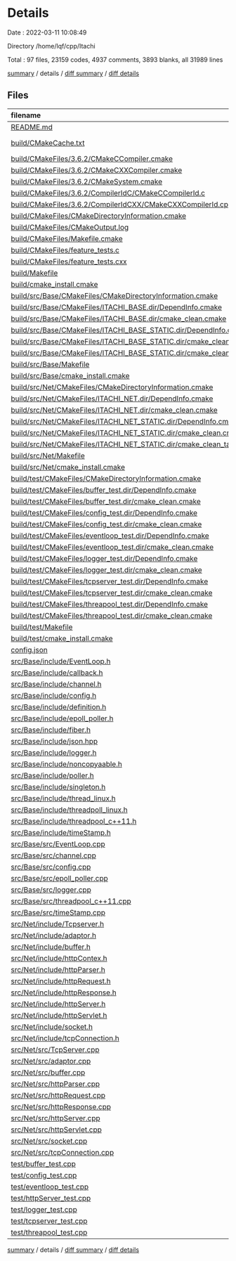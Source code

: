 # Details

Date : 2022-03-11 10:08:49

Directory /home/lqf/cpp/Itachi

Total : 97 files,  23159 codes, 4937 comments, 3893 blanks, all 31989 lines

[summary](results.md) / details / [diff summary](diff.md) / [diff details](diff-details.md)

## Files
| filename | language | code | comment | blank | total |
| :--- | :--- | ---: | ---: | ---: | ---: |
| [README.md](/README.md) | Markdown | 9 | 8 | 1 | 18 |
| [build/CMakeCache.txt](/build/CMakeCache.txt) | CMake Cache | 257 | 0 | 60 | 317 |
| [build/CMakeFiles/3.6.2/CMakeCCompiler.cmake](/build/CMakeFiles/3.6.2/CMakeCCompiler.cmake) | CMake | 54 | 0 | 14 | 68 |
| [build/CMakeFiles/3.6.2/CMakeCXXCompiler.cmake](/build/CMakeFiles/3.6.2/CMakeCXXCompiler.cmake) | CMake | 55 | 0 | 14 | 69 |
| [build/CMakeFiles/3.6.2/CMakeSystem.cmake](/build/CMakeFiles/3.6.2/CMakeSystem.cmake) | CMake | 10 | 0 | 6 | 16 |
| [build/CMakeFiles/3.6.2/CompilerIdC/CMakeCCompilerId.c](/build/CMakeFiles/3.6.2/CompilerIdC/CMakeCCompilerId.c) | C | 417 | 50 | 95 | 562 |
| [build/CMakeFiles/3.6.2/CompilerIdCXX/CMakeCXXCompilerId.cpp](/build/CMakeFiles/3.6.2/CompilerIdCXX/CMakeCXXCompilerId.cpp) | C++ | 390 | 52 | 92 | 534 |
| [build/CMakeFiles/CMakeDirectoryInformation.cmake](/build/CMakeFiles/CMakeDirectoryInformation.cmake) | CMake | 12 | 0 | 5 | 17 |
| [build/CMakeFiles/CMakeOutput.log](/build/CMakeFiles/CMakeOutput.log) | Log | 464 | 0 | 57 | 521 |
| [build/CMakeFiles/Makefile.cmake](/build/CMakeFiles/Makefile.cmake) | CMake | 55 | 0 | 6 | 61 |
| [build/CMakeFiles/feature_tests.c](/build/CMakeFiles/feature_tests.c) | C | 31 | 0 | 4 | 35 |
| [build/CMakeFiles/feature_tests.cxx](/build/CMakeFiles/feature_tests.cxx) | C++ | 402 | 0 | 4 | 406 |
| [build/Makefile](/build/Makefile) | Makefile | 127 | 76 | 72 | 275 |
| [build/cmake_install.cmake](/build/cmake_install.cmake) | CMake | 44 | 0 | 9 | 53 |
| [build/src/Base/CMakeFiles/CMakeDirectoryInformation.cmake](/build/src/Base/CMakeFiles/CMakeDirectoryInformation.cmake) | CMake | 12 | 0 | 5 | 17 |
| [build/src/Base/CMakeFiles/ITACHI_BASE.dir/DependInfo.cmake](/build/src/Base/CMakeFiles/ITACHI_BASE.dir/DependInfo.cmake) | CMake | 25 | 0 | 4 | 29 |
| [build/src/Base/CMakeFiles/ITACHI_BASE.dir/cmake_clean.cmake](/build/src/Base/CMakeFiles/ITACHI_BASE.dir/cmake_clean.cmake) | CMake | 15 | 0 | 2 | 17 |
| [build/src/Base/CMakeFiles/ITACHI_BASE_STATIC.dir/DependInfo.cmake](/build/src/Base/CMakeFiles/ITACHI_BASE_STATIC.dir/DependInfo.cmake) | CMake | 25 | 0 | 4 | 29 |
| [build/src/Base/CMakeFiles/ITACHI_BASE_STATIC.dir/cmake_clean.cmake](/build/src/Base/CMakeFiles/ITACHI_BASE_STATIC.dir/cmake_clean.cmake) | CMake | 15 | 0 | 2 | 17 |
| [build/src/Base/CMakeFiles/ITACHI_BASE_STATIC.dir/cmake_clean_target.cmake](/build/src/Base/CMakeFiles/ITACHI_BASE_STATIC.dir/cmake_clean_target.cmake) | CMake | 3 | 0 | 1 | 4 |
| [build/src/Base/Makefile](/build/src/Base/Makefile) | Makefile | 222 | 63 | 113 | 398 |
| [build/src/Base/cmake_install.cmake](/build/src/Base/cmake_install.cmake) | CMake | 29 | 0 | 6 | 35 |
| [build/src/Net/CMakeFiles/CMakeDirectoryInformation.cmake](/build/src/Net/CMakeFiles/CMakeDirectoryInformation.cmake) | CMake | 12 | 0 | 5 | 17 |
| [build/src/Net/CMakeFiles/ITACHI_NET.dir/DependInfo.cmake](/build/src/Net/CMakeFiles/ITACHI_NET.dir/DependInfo.cmake) | CMake | 30 | 0 | 4 | 34 |
| [build/src/Net/CMakeFiles/ITACHI_NET.dir/cmake_clean.cmake](/build/src/Net/CMakeFiles/ITACHI_NET.dir/cmake_clean.cmake) | CMake | 18 | 0 | 2 | 20 |
| [build/src/Net/CMakeFiles/ITACHI_NET_STATIC.dir/DependInfo.cmake](/build/src/Net/CMakeFiles/ITACHI_NET_STATIC.dir/DependInfo.cmake) | CMake | 30 | 0 | 4 | 34 |
| [build/src/Net/CMakeFiles/ITACHI_NET_STATIC.dir/cmake_clean.cmake](/build/src/Net/CMakeFiles/ITACHI_NET_STATIC.dir/cmake_clean.cmake) | CMake | 18 | 0 | 2 | 20 |
| [build/src/Net/CMakeFiles/ITACHI_NET_STATIC.dir/cmake_clean_target.cmake](/build/src/Net/CMakeFiles/ITACHI_NET_STATIC.dir/cmake_clean_target.cmake) | CMake | 3 | 0 | 1 | 4 |
| [build/src/Net/Makefile](/build/src/Net/Makefile) | Makefile | 285 | 72 | 140 | 497 |
| [build/src/Net/cmake_install.cmake](/build/src/Net/cmake_install.cmake) | CMake | 29 | 0 | 6 | 35 |
| [build/test/CMakeFiles/CMakeDirectoryInformation.cmake](/build/test/CMakeFiles/CMakeDirectoryInformation.cmake) | CMake | 12 | 0 | 5 | 17 |
| [build/test/CMakeFiles/buffer_test.dir/DependInfo.cmake](/build/test/CMakeFiles/buffer_test.dir/DependInfo.cmake) | CMake | 27 | 0 | 4 | 31 |
| [build/test/CMakeFiles/buffer_test.dir/cmake_clean.cmake](/build/test/CMakeFiles/buffer_test.dir/cmake_clean.cmake) | CMake | 9 | 0 | 2 | 11 |
| [build/test/CMakeFiles/config_test.dir/DependInfo.cmake](/build/test/CMakeFiles/config_test.dir/DependInfo.cmake) | CMake | 27 | 0 | 4 | 31 |
| [build/test/CMakeFiles/config_test.dir/cmake_clean.cmake](/build/test/CMakeFiles/config_test.dir/cmake_clean.cmake) | CMake | 9 | 0 | 2 | 11 |
| [build/test/CMakeFiles/eventloop_test.dir/DependInfo.cmake](/build/test/CMakeFiles/eventloop_test.dir/DependInfo.cmake) | CMake | 27 | 0 | 4 | 31 |
| [build/test/CMakeFiles/eventloop_test.dir/cmake_clean.cmake](/build/test/CMakeFiles/eventloop_test.dir/cmake_clean.cmake) | CMake | 9 | 0 | 2 | 11 |
| [build/test/CMakeFiles/logger_test.dir/DependInfo.cmake](/build/test/CMakeFiles/logger_test.dir/DependInfo.cmake) | CMake | 27 | 0 | 4 | 31 |
| [build/test/CMakeFiles/logger_test.dir/cmake_clean.cmake](/build/test/CMakeFiles/logger_test.dir/cmake_clean.cmake) | CMake | 9 | 0 | 2 | 11 |
| [build/test/CMakeFiles/tcpserver_test.dir/DependInfo.cmake](/build/test/CMakeFiles/tcpserver_test.dir/DependInfo.cmake) | CMake | 27 | 0 | 4 | 31 |
| [build/test/CMakeFiles/tcpserver_test.dir/cmake_clean.cmake](/build/test/CMakeFiles/tcpserver_test.dir/cmake_clean.cmake) | CMake | 9 | 0 | 2 | 11 |
| [build/test/CMakeFiles/threapool_test.dir/DependInfo.cmake](/build/test/CMakeFiles/threapool_test.dir/DependInfo.cmake) | CMake | 27 | 0 | 4 | 31 |
| [build/test/CMakeFiles/threapool_test.dir/cmake_clean.cmake](/build/test/CMakeFiles/threapool_test.dir/cmake_clean.cmake) | CMake | 9 | 0 | 2 | 11 |
| [build/test/Makefile](/build/test/Makefile) | Makefile | 219 | 72 | 120 | 411 |
| [build/test/cmake_install.cmake](/build/test/cmake_install.cmake) | CMake | 29 | 0 | 6 | 35 |
| [config.json](/config.json) | JSON | 24 | 0 | 1 | 25 |
| [src/Base/include/EventLoop.h](/src/Base/include/EventLoop.h) | C++ | 44 | 9 | 3 | 56 |
| [src/Base/include/callback.h](/src/Base/include/callback.h) | C++ | 21 | 18 | 7 | 46 |
| [src/Base/include/channel.h](/src/Base/include/channel.h) | C++ | 79 | 8 | 4 | 91 |
| [src/Base/include/config.h](/src/Base/include/config.h) | C++ | 245 | 29 | 27 | 301 |
| [src/Base/include/definition.h](/src/Base/include/definition.h) | C++ | 21 | 13 | 14 | 48 |
| [src/Base/include/epoll_poller.h](/src/Base/include/epoll_poller.h) | C++ | 22 | 8 | 6 | 36 |
| [src/Base/include/fiber.h](/src/Base/include/fiber.h) | C++ | 0 | 8 | 1 | 9 |
| [src/Base/include/json.hpp](/src/Base/include/json.hpp) | C++ | 15,660 | 3,846 | 2,604 | 22,110 |
| [src/Base/include/logger.h](/src/Base/include/logger.h) | C++ | 384 | 28 | 48 | 460 |
| [src/Base/include/noncopyaable.h](/src/Base/include/noncopyaable.h) | C++ | 15 | 8 | 2 | 25 |
| [src/Base/include/poller.h](/src/Base/include/poller.h) | C++ | 32 | 8 | 2 | 42 |
| [src/Base/include/singleton.h](/src/Base/include/singleton.h) | C++ | 21 | 8 | 2 | 31 |
| [src/Base/include/thread_linux.h](/src/Base/include/thread_linux.h) | C++ | 0 | 8 | 1 | 9 |
| [src/Base/include/threadpoll_linux.h](/src/Base/include/threadpoll_linux.h) | C++ | 0 | 8 | 1 | 9 |
| [src/Base/include/threadpool_c++11.h](/src/Base/include/threadpool_c++11.h) | C++ | 197 | 15 | 20 | 232 |
| [src/Base/include/timeStamp.h](/src/Base/include/timeStamp.h) | C++ | 45 | 8 | 4 | 57 |
| [src/Base/src/EventLoop.cpp](/src/Base/src/EventLoop.cpp) | C++ | 137 | 16 | 6 | 159 |
| [src/Base/src/channel.cpp](/src/Base/src/channel.cpp) | C++ | 113 | 30 | 7 | 150 |
| [src/Base/src/config.cpp](/src/Base/src/config.cpp) | C++ | 68 | 16 | 9 | 93 |
| [src/Base/src/epoll_poller.cpp](/src/Base/src/epoll_poller.cpp) | C++ | 109 | 17 | 2 | 128 |
| [src/Base/src/logger.cpp](/src/Base/src/logger.cpp) | C++ | 231 | 97 | 30 | 358 |
| [src/Base/src/threadpool_c++11.cpp](/src/Base/src/threadpool_c++11.cpp) | C++ | 166 | 10 | 10 | 186 |
| [src/Base/src/timeStamp.cpp](/src/Base/src/timeStamp.cpp) | C++ | 10 | 8 | 1 | 19 |
| [src/Net/include/Tcpserver.h](/src/Net/include/Tcpserver.h) | C++ | 50 | 8 | 1 | 59 |
| [src/Net/include/adaptor.h](/src/Net/include/adaptor.h) | C++ | 36 | 8 | 2 | 46 |
| [src/Net/include/buffer.h](/src/Net/include/buffer.h) | C++ | 208 | 12 | 29 | 249 |
| [src/Net/include/httpContex.h](/src/Net/include/httpContex.h) | C++ | 0 | 8 | 1 | 9 |
| [src/Net/include/httpParser.h](/src/Net/include/httpParser.h) | C++ | 37 | 8 | 0 | 45 |
| [src/Net/include/httpRequest.h](/src/Net/include/httpRequest.h) | C++ | 135 | 32 | 8 | 175 |
| [src/Net/include/httpResponse.h](/src/Net/include/httpResponse.h) | C++ | 109 | 9 | 10 | 128 |
| [src/Net/include/httpServer.h](/src/Net/include/httpServer.h) | C++ | 48 | 10 | 5 | 63 |
| [src/Net/include/httpServlet.h](/src/Net/include/httpServlet.h) | C++ | 68 | 9 | 10 | 87 |
| [src/Net/include/socket.h](/src/Net/include/socket.h) | C++ | 61 | 8 | 6 | 75 |
| [src/Net/include/tcpConnection.h](/src/Net/include/tcpConnection.h) | C++ | 76 | 11 | 5 | 92 |
| [src/Net/src/TcpServer.cpp](/src/Net/src/TcpServer.cpp) | C++ | 79 | 9 | 1 | 89 |
| [src/Net/src/adaptor.cpp](/src/Net/src/adaptor.cpp) | C++ | 76 | 9 | 1 | 86 |
| [src/Net/src/buffer.cpp](/src/Net/src/buffer.cpp) | C++ | 27 | 8 | 0 | 35 |
| [src/Net/src/httpParser.cpp](/src/Net/src/httpParser.cpp) | C++ | 147 | 14 | 7 | 168 |
| [src/Net/src/httpRequest.cpp](/src/Net/src/httpRequest.cpp) | C++ | 29 | 8 | 0 | 37 |
| [src/Net/src/httpResponse.cpp](/src/Net/src/httpResponse.cpp) | C++ | 40 | 11 | 6 | 57 |
| [src/Net/src/httpServer.cpp](/src/Net/src/httpServer.cpp) | C++ | 68 | 8 | 0 | 76 |
| [src/Net/src/httpServlet.cpp](/src/Net/src/httpServlet.cpp) | C++ | 64 | 16 | 8 | 88 |
| [src/Net/src/socket.cpp](/src/Net/src/socket.cpp) | C++ | 92 | 13 | 7 | 112 |
| [src/Net/src/tcpConnection.cpp](/src/Net/src/tcpConnection.cpp) | C++ | 208 | 11 | 5 | 224 |
| [test/buffer_test.cpp](/test/buffer_test.cpp) | C++ | 20 | 9 | 4 | 33 |
| [test/config_test.cpp](/test/config_test.cpp) | C++ | 30 | 8 | 5 | 43 |
| [test/eventloop_test.cpp](/test/eventloop_test.cpp) | C++ | 52 | 17 | 17 | 86 |
| [test/httpServer_test.cpp](/test/httpServer_test.cpp) | C++ | 73 | 31 | 5 | 109 |
| [test/logger_test.cpp](/test/logger_test.cpp) | C++ | 28 | 8 | 16 | 52 |
| [test/tcpserver_test.cpp](/test/tcpserver_test.cpp) | C++ | 39 | 8 | 2 | 49 |
| [test/threapool_test.cpp](/test/threapool_test.cpp) | C++ | 41 | 9 | 13 | 63 |

[summary](results.md) / details / [diff summary](diff.md) / [diff details](diff-details.md)